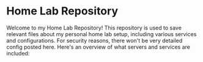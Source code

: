 
# Home Lab Repository

Welcome to my Home Lab Repository! This repository is used to save relevant files about my personal home lab setup, including various services and configurations. For security reasons, there won't be very detailed config posted here. Here's an overview of what servers and services are included:
